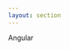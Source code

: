 ```yaml
---
layout: section
---
```


<EmojiTitle title="Demo" emoji="🖥️">
Angular
</EmojiTitle>

<PageNumber/>

<Footer
    text="💻 Frontend-Entwicklung"
/>

<!--

dspwa1022-angular package

-->
